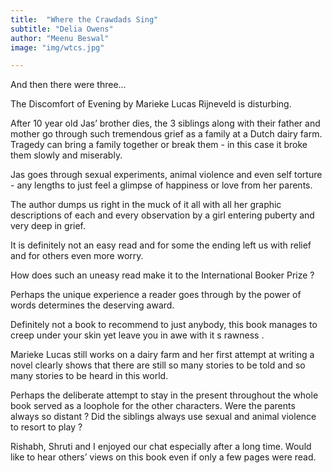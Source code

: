 ```yaml
---
title:  "Where the Crawdads Sing"
subtitle: "Delia Owens"
author: "Meenu Beswal"
image: "img/wtcs.jpg"

---
```


And then there were three...

The Discomfort of Evening by Marieke Lucas Rijneveld is disturbing.

After 10 year old Jas’ brother dies, the 3 siblings along with their father and mother go through such tremendous grief as a family at a Dutch dairy farm. Tragedy can bring a family together or break them - in this case it broke them slowly and miserably.

Jas goes through sexual experiments, animal violence and even self torture - any lengths to just feel a glimpse of happiness or love from her parents. 

The author dumps us right in the muck of it all with all her graphic descriptions of each and every observation by a girl entering puberty and very deep in grief. 

It is definitely not an easy read and for some the ending left us with relief and for others even more worry. 

How does such an uneasy read make it to the International Booker Prize ? 

Perhaps the unique experience a reader goes through by the power of words determines the deserving award.

Definitely not a book to recommend to just anybody, this book manages to creep under your skin yet leave you in awe with it s rawness .

Marieke Lucas still works on a dairy farm and her first attempt at writing a novel clearly shows that there are still so many stories to be told and so many stories to be heard in this world.

Perhaps the deliberate attempt to stay in the present throughout the whole book served as a loophole for the other characters. Were the parents always so distant ? Did the siblings always use sexual and animal violence to resort to play ? 

Rishabh, Shruti and I enjoyed our chat especially after a long time. Would like to hear others’ views on this book even if only a few pages were read.

